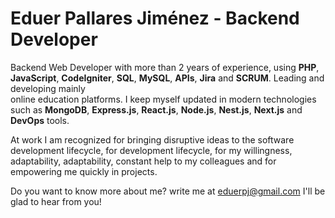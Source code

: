 # Eduer Pallares Jiménez - Backend Developer

Backend Web Developer with more than 2 years of experience, using **PHP**, **JavaScript**, **CodeIgniter**, **SQL**, **MySQL**, **APIs**, **Jira** and **SCRUM**. Leading and developing mainly  
online education platforms. I keep myself updated in modern technologies such as **MongoDB**, **Express.js**, **React.js**, **Node.js**, **Nest.js**, **Next.js** and **DevOps** tools.  
  
At work I am recognized for bringing disruptive ideas to the software development lifecycle, for development lifecycle, for my willingness, adaptability, adaptability, constant help to my colleagues and for empowering me quickly in projects.  
  
Do you want to know more about me? write me at eduerpj@gmail.com I'll be glad to hear from you!
